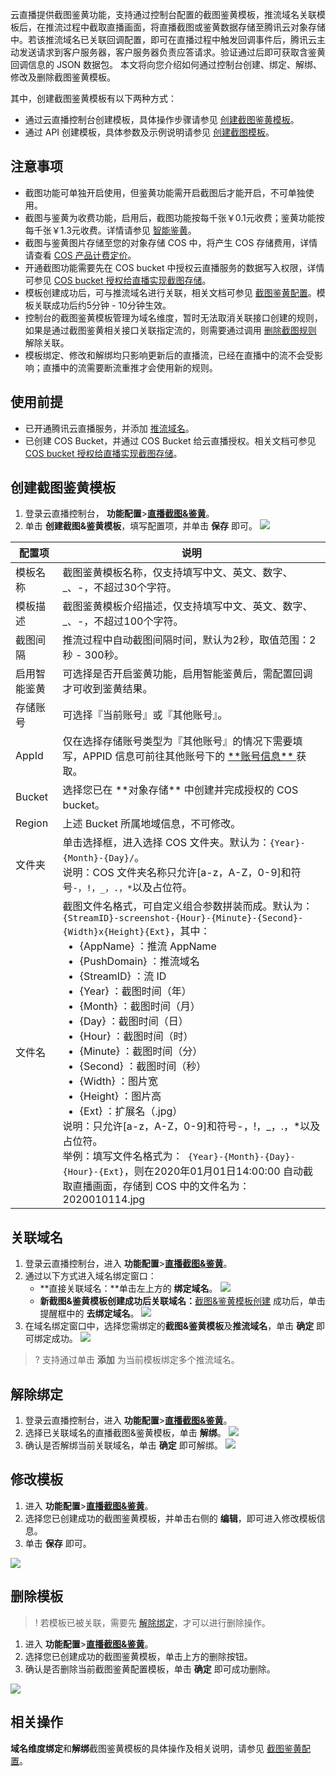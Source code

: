 云直播提供截图鉴黄功能，支持通过控制台配置的截图鉴黄模板，推流域名关联模板后，在推流过程中截取直播画面，将直播截图或鉴黄数据存储至腾讯云对象存储中。若该推流域名已关联回调配置，即可在直播过程中触发回调事件后，腾讯云主动发送请求到客户服务器，客户服务器负责应答请求。验证通过后即可获取含鉴黄回调信息的 JSON 数据包。
本文将向您介绍如何通过控制台创建、绑定、解绑、修改及删除截图鉴黄模板。

其中，创建截图鉴黄模板有以下两种方式：

- 通过云直播控制台创建模板，具体操作步骤请参见 [创建截图鉴黄模板](#Screenshot)。
- 通过 API 创建模板，具体参数及示例说明请参见 [创建截图模板](https://cloud.tencent.com/document/api/267/32624)。



## 注意事项

- 截图功能可单独开启使用，但鉴黄功能需开启截图后才能开启，不可单独使用。
- 截图与鉴黄为收费功能，启用后，截图功能按每千张￥0.1元收费；鉴黄功能按每千张￥1.3元收费。详情请参见 [智能鉴黄](https://cloud.tencent.com/document/product/267/52707)。  
- 截图与鉴黄图片存储至您的对象存储 COS 中，将产生 COS 存储费用，详情请查看 [COS 产品计费定价](https://cloud.tencent.com/document/product/436/6239)。
- 开通截图功能需要先在 COS bucket 中授权云直播服务的数据写入权限，详情可参见 [COS bucket 授权给直播实现截图存储](https://cloud.tencent.com/document/product/267/31316)。
- 模板创建成功后，可与推流域名进行关联，相关文档可参见 [截图鉴黄配置](https://cloud.tencent.com/document/product/267/35252)。模板关联成功后约5分钟 - 10分钟生效。 
- 控制台的截图鉴黄模板管理为域名维度，暂时无法取消关联接口创建的规则，如果是通过截图鉴黄相关接口关联指定流的，则需要通过调用 [删除截图规则](https://cloud.tencent.com/document/product/267/32623) 解除关联。
- 模板绑定、修改和解绑均只影响更新后的直播流，已经在直播中的流不会受影响；直播中的流需要断流重推才会使用新的规则。



## 使用前提

- 已开通腾讯云直播服务，并添加 [推流域名](https://cloud.tencent.com/document/product/267/20381)。
- 已创建 COS Bucket，并通过 COS Bucket 给云直播授权。相关文档可参见  [COS bucket 授权给直播实现截图存储](https://cloud.tencent.com/document/product/267/31316)。



[](id:Screenshot)
## 创建截图鉴黄模板

1. 登录云直播控制台， **功能配置**>[**直播截图&鉴黄**](https://console.cloud.tencent.com/live/config/jtjh)。
2. 单击 **创建截图&鉴黄模板**，填写配置项，并单击 **保存** 即可。
![](https://main.qcloudimg.com/raw/354a770bb8e114dac044a616f9db9a45.png)
<table>
<thead><tr><th width="15%">配置项</th><th>说明</th></tr></thead>
<tbody><tr>
<td>模板名称</td>
<td>截图鉴黄模板名称，仅支持填写中文、英文、数字、_、-，不超过30个字符。</td>
</tr><tr>
<td>模板描述</td>
<td>截图鉴黄模板介绍描述，仅支持填写中文、英文、数字、_、-，不超过100个字符。</td>
</tr><tr>
<td>截图间隔</td>
<td>推流过程中自动截图间隔时间，默认为2秒，取值范围：2秒 - 300秒。</td>
</tr><tr>
<td>启用智能鉴黄</td>
<td>可选择是否开启鉴黄功能，启用智能鉴黄后，需配置回调才可收到鉴黄结果。</td>
</tr><tr>
<td>存储账号</td>
<td>可选择『当前账号』或『其他账号』。</td>
</tr><tr>
<td>AppId</td>
<td>仅在选择存储账号类型为『其他账号』的情况下需要填写，APPID 信息可前往其他账号下的 <a href="https://console.cloud.tencent.com/developer"> **账号信息** </a>获取。</td>
</tr><tr>
<td>Bucket</td>
<td>选择您已在 **对象存储** 中创建并完成授权的 COS bucket。</td>
</tr><tr>
<td>Region</td>
<td>上述 Bucket 所属地域信息，不可修改。</td>
</tr><tr>
<td>文件夹</td>
<td>单击选择框，进入选择 COS 文件夹。默认为：<code>{Year}-{Month}-{Day}/</code>。<br>说明：COS 文件夹名称只允许[a-z，A-Z，0-9]和符号<code>-，!，_，.，*</code>以及占位符。</td>
</tr><tr>
<td>文件名</td>
<td>截图文件名格式，可自定义组合参数拼装而成。默认为：<code>{StreamID}-screenshot-{Hour}-{Minute}-{Second}-{Width}x{Height}{Ext}</code>，其中：
    <ul style="margin:0">
        <li>{AppName} ：推流 AppName</li>
        <li>{PushDomain} ：推流域名</li>
        <li>{StreamID} ：流 ID</li>
        <li>{Year} ：截图时间（年）</li>
        <li>{Month} ：截图时间（月）</li>
        <li>{Day} ：截图时间（日）</li>
        <li>{Hour} ：截图时间（时）</li>
        <li>{Minute} ：截图时间（分）</li>
        <li>{Second} ：截图时间（秒）</li>
        <li>{Width} ：图片宽</li>
        <li>{Height} ：图片高</li><li>{Ext} ：扩展名（.jpg）</li>
    </ul>说明：只允许[a-z，A-Z，0-9]和符号-，!，_，.，*以及占位符。
    <br>举例：填写文件名格式为：<code> {Year}-{Month}-{Day}- {Hour}-{Ext}</code>，则在2020年01月01日14:00:00 自动截取直播画面，存储到 COS 中的文件名为：2020010114.jpg</td>
</tr>
</tbody></table>


[](id:conect)
## 关联域名

1. 登录云直播控制台，进入 **功能配置**>[**直播截图&鉴黄**](https://console.cloud.tencent.com/live/config/jtjh)。
2. 通过以下方式进入域名绑定窗口：
    - **直接关联域名：**单击左上方的 **绑定域名**。
    ![](https://main.qcloudimg.com/raw/d97d8c7e01d394e9783618516c285d20.png)
    - **新截图&鉴黄模板创建成功后关联域名：**[截图&鉴黄模板创建](#Screenshot) 成功后，单击提醒框中的 **去绑定域名**。
    ![](https://main.qcloudimg.com/raw/0566cef6662ab14c7837506ceea83db5.png)
1. 在域名绑定窗口中，选择您需绑定的**截图&鉴黄模板**及**推流域名**，单击 **确定** 即可绑定成功。
![](https://main.qcloudimg.com/raw/a95a9aeb28358a3e9ad53e8c376a91d1.png)
> ? 支持通过单击 **添加** 为当前模板绑定多个推流域名。


[](id:unite)
## 解除绑定

1. 登录云直播控制台，进入 **功能配置**>[**直播截图&鉴黄**](https://console.cloud.tencent.com/live/config/jtjh)。
2. 选择已关联域名的直播截图&鉴黄模板，单击 **解绑**。
   ![](https://main.qcloudimg.com/raw/cd2bcc5b60765c984af0dc892d714675.png)
3. 确认是否解绑当前关联域名，单击 **确定** 即可解绑。
   ![](https://main.qcloudimg.com/raw/a7d628e7f950c0eaeb1d0793ed7ad2d9.png)


[](id:change)
## 修改模板

1. 进入 **功能配置**>[**直播截图&鉴黄**](https://console.cloud.tencent.com/live/config/jtjh)。
2. 选择您已创建成功的截图鉴黄模板，并单击右侧的 **编辑**，即可进入修改模板信息。
3. 单击 **保存** 即可。

![](https://main.qcloudimg.com/raw/c373c7da5f52b42c8ef15794e5b8fbe8.png)


[](id:delete)
## 删除模板

>! 若模板已被关联，需要先 [解除绑定](#解除绑定)，才可以进行删除操作。

1. 进入 **功能配置**>[**直播截图&鉴黄**](https://console.cloud.tencent.com/live/config/jtjh)。
2. 选择您已创建成功的截图鉴黄模板，单击上方的删除按钮。
3. 确认是否删除当前截图鉴黄配置模板，单击 **确定** 即可成功删除。

![](https://main.qcloudimg.com/raw/b1dfa0e264808b12f8356458c82f996f.png)



## 相关操作
**域名维度绑定**和**解绑**截图鉴黄模板的具体操作及相关说明，请参见  [截图鉴黄配置](https://cloud.tencent.com/document/product/267/35252)。
